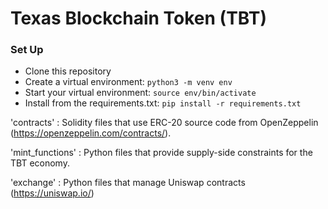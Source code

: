 # Texas Blockchain Token (TBT)

### Set Up
- Clone this repository
- Create a virtual environment: `python3 -m venv env`
- Start your virtual environment: `source env/bin/activate`
- Install from the requirements.txt: `pip install -r requirements.txt` 


'contracts' : Solidity files that use ERC-20 source code from OpenZeppelin (https://openzeppelin.com/contracts/).

'mint_functions' : Python files that provide supply-side constraints for the TBT economy.

'exchange' : Python files that manage Uniswap contracts (https://uniswap.io/)
